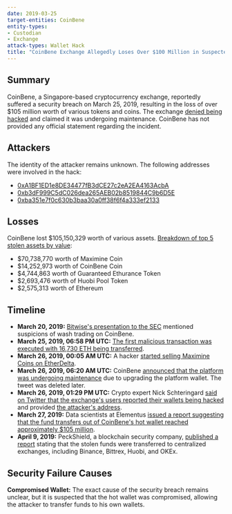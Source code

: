 ```yaml
---
date: 2019-03-25
target-entities: CoinBene
entity-types:
- Custodian
- Exchange
attack-types: Wallet Hack
title: "CoinBene Exchange Allegedly Loses Over $100 Million in Suspected Hack"
---
```


## Summary

CoinBene, a Singapore-based cryptocurrency exchange, reportedly suffered a security breach on March 25, 2019, resulting in the loss of over $105 million worth of various tokens and coins. The exchange [denied being hacked](https://cointelegraph.com/news/over-100-million-missing-coinbene-claims-maintenance-a-month-of-questions-point-toward-a-hack) and claimed it was undergoing maintenance. CoinBene has not provided any official statement regarding the incident.

## Attackers

The identity of the attacker remains unknown. The following addresses were involved in the hack:

- [0xA1BF1ED1e8DE34477fB3dCE27c2eA2EA4163AcbA](https://etherscan.io/address/0xa1bf1ed1e8de34477fb3dce27c2ea2ea4163acba)
- [0xb3dF999C5dC026dea265AEB02b8519844C9b6D5E](https://etherscan.io/address/0xb3dF999C5dC026dea265AEB02b8519844C9b6D5E)
- [0xba351e7f0c630b3baa30a0ff38f6f4a333ef2133](https://etherscan.io/address/0xba351e7f0c630b3baa30a0ff38f6f4a333ef2133)

## Losses

CoinBene lost $105,150,329 worth of various assets. [Breakdown of top 5 stolen assets by value](https://github.com/elementus-io/coinbene-analysis#market-value-of-assets-withdrawn):

- $70,738,770 worth of Maximine Coin
- $14,252,973 worth of CoinBene Coin
- $4,744,863 worth of Guaranteed Ethurance Token
- $2,693,476 worth of Huobi Pool Token
- $2,575,313 worth of Ethereum

## Timeline

- **March 20, 2019:** [Bitwise's presentation to the SEC](https://www.sec.gov/comments/sr-nysearca-2019-01/srnysearca201901-5164833-183434.pdf) mentioned suspicions of wash trading on CoinBene.
- **March 25, 2019, 06:58 PM UTC:** [The first malicious transaction was executed with 16,730 ETH being transferred](https://etherscan.io/tx/0x25b17ec7e8eff42387698f67d7a9482ab175b416cc6ea999041f8b652cd1579c).
- **March 26, 2019, 00:05 AM UTC:** A hacker [started selling Maximine Coins on EtherDelta](https://etherscan.io/tx/0xb055252a55f17c3f3421838df23dac5f83ad5ca4491e879c342a7ad0d6046a39).
- **March 26, 2019, 06:20 AM UTC:** CoinBene [announced that the platform was undergoing maintenance](http://web.archive.org/web/20200401054024/https://twitter.com/CoinBene/status/1110531859539070977) due to upgrading the platform wallet. The tweet was deleted later.
- **March 26, 2019, 01:29 PM UTC:** Crypto expert Nick Schteringard [said on Twitter that the exchange's users reported their wallets being hacked](https://twitter.com/schteringard/status/1110534136698159110) and provided [the attacker's address](https://etherscan.io/address/0x6585329751de1140d68bd6cad1b46ebec1131f75).
- **March 27, 2019:** Data scientists at Elementus [issued a report suggesting that the fund transfers out of CoinBene's hot wallet reached approximately $105 million](https://www.elementus.io/blog-post/coinbene-analysis).
- **April 9, 2019:** PeckShield, a blockchain security company, [published a report](https://peckshield.medium.com/coinbene-incident-investigation-report-6d4a3ed3b715) stating that the stolen funds were transferred to centralized exchanges, including Binance, Bittrex, Huobi, and OKEx.

## Security Failure Causes

**Compromised Wallet:** The exact cause of the security breach remains unclear, but it is suspected that the hot wallet was compromised, allowing the attacker to transfer funds to his own wallets.